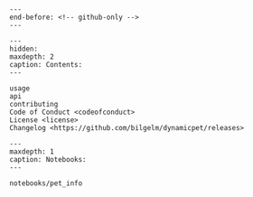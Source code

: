 ```{include} ../README.md
---
end-before: <!-- github-only -->
---
```

[license]: license
[contributor guide]: contributing
[command-line reference]: usage

```{toctree}
---
hidden:
maxdepth: 2
caption: Contents:
---

usage
api
contributing
Code of Conduct <codeofconduct>
License <license>
Changelog <https://github.com/bilgelm/dynamicpet/releases>
```

```{toctree}
---
maxdepth: 1
caption: Notebooks:
---

notebooks/pet_info
```

